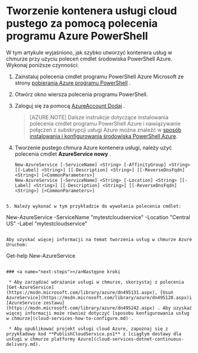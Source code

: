 <properties
   pageTitle="Tworzenie kontenera usługi cloud przy użyciu programu PowerShell | Microsoft Azure"
   description="W tym artykule wyjaśniono, jak utworzyć kontenerze usługi cloud przy użyciu programu PowerShell. Kontener obsługuje role sieci web i pracownika."
   services="cloud-services"
   documentationCenter=".net"
   authors="cawaMS"
   manager="timlt"
   editor=""/>

<tags
   ms.service="cloud-services"
   ms.devlang="dotnet"
   ms.topic="article"
   ms.tgt_pltfrm="powershell"
   ms.workload="na"
   ms.date="07/29/2016"
   ms.author="cawa"/>

# <a name="use-an-azure-powershell-command-to-create-an-empty-cloud-service-container"></a>Tworzenie kontenera usługi cloud pustego za pomocą polecenia programu Azure PowerShell
W tym artykule wyjaśniono, jak szybko utworzyć kontenera usług w chmurze przy użyciu poleceń cmdlet środowiska PowerShell Azure. Wykonaj poniższe czynności:

1. Zainstaluj polecenia cmdlet programu PowerShell Azure Microsoft ze strony [pobierania Azure programu PowerShell](http://aka.ms/webpi-azps) .
2. Otwórz okno wiersza polecenia programu PowerShell.
3. Zaloguj się za pomocą [AzureAccount Dodaj](https://msdn.microsoft.com/library/dn495128.aspx) .

    > [AZURE.NOTE] Dalsze instrukcje dotyczące instalowania polecenia cmdlet programu PowerShell Azure i nawiązywanie połączeń z subskrypcji usługi Azure można znaleźć w [sposób instalowania i konfigurowania środowiska PowerShell Azure](../powershell-install-configure.md).

4. Tworzenie pustego chmura Azure kontenera usługi, należy użyć polecenia cmdlet **AzureService nowy** .

    ```
    New-AzureService [-ServiceName] <String> [-AffinityGroup] <String> [[-Label] <String>] [[-Description] <String>] [[-ReverseDnsFqdn] <String>] [<CommonParameters>]
    New-AzureService [-ServiceName] <String> [-Location] <String> [[-Label] <String>] [[-Description] <String>] [[-ReverseDnsFqdn] <String>] [<CommonParameters>]
```

5. Należy wykonać w tym przykładzie do wywołania polecenia cmdlet:
```
New-AzureService -ServiceName "mytestcloudservice" -Location "Central US" -Label "mytestcloudservice"
```

Aby uzyskać więcej informacji na temat tworzenia usług w chmurze Azure Uruchom:
```
Get-help New-AzureService
```

### <a name="next-steps"></a>Następne kroki

 * Aby zarządzać wdrażanie usługi w chmurze, skorzystaj z polecenia [Get-AzureService](https://msdn.microsoft.com/library/azure/dn495131.aspx), [Usuń AzureService](https://msdn.microsoft.com/library/azure/dn495120.aspx)i [AzureService zestawu](https://msdn.microsoft.com/library/azure/dn495242.aspx) . Aby uzyskać więcej informacji może również dotyczyć [sposobu konfigurowania usług w chmurze](cloud-services-how-to-configure.md) .

 * Aby opublikować projekt usługi cloud Azure, zapoznaj się z przykładowy kod **PublishCloudService.ps1** z [ciągłym dostawy dla usługi w chmurze platformy Azure](cloud-services-dotnet-continuous-delivery.md).
